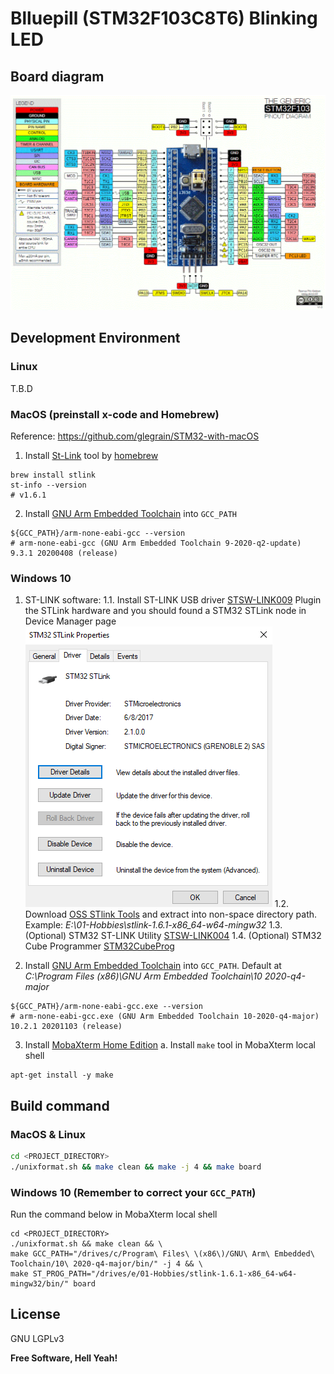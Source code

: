 # Blluepill (STM32F103C8T6) Blinking LED

## Board diagram
![Bluepill Pin Diagram](Images/Bluepill-Pin-Details.png)

## Development Environment

### Linux
T.B.D

### MacOS (preinstall x-code and Homebrew)
Reference: https://github.com/glegrain/STM32-with-macOS

1. Install [St-Link](https://github.com/texane/stlink) tool by [homebrew](https://formulae.brew.sh/formula/stlink)
```
brew install stlink
st-info --version
# v1.6.1
```
2. Install [GNU Arm Embedded Toolchain](https://developer.arm.com/tools-and-software/open-source-software/developer-tools/gnu-toolchain/gnu-rm/downloads) into `GCC_PATH`
```
${GCC_PATH}/arm-none-eabi-gcc --version
# arm-none-eabi-gcc (GNU Arm Embedded Toolchain 9-2020-q2-update) 9.3.1 20200408 (release)
```

### Windows 10
1. ST-LINK software:
1.1. Install ST-LINK USB driver [STSW-LINK009](https://www.st.com/en/development-tools/stsw-link009.html)
Plugin the STLink hardware and you should found a STM32 STLink node in Device Manager page
![Windows 10 ST Link Device](Images/win-stlink-device.png)
1.2. Download [OSS STlink Tools](https://github.com/stlink-org/stlink/releases/tag/v1.6.1) and extract into non-space directory path. Example: *E:\01-Hobbies\stlink-1.6.1-x86_64-w64-mingw32*
1.3. (Optional) STM32 ST-LINK Utility [STSW-LINK004](https://www.st.com/content/st_com/en/products/development-tools/software-development-tools/stm32-software-development-tools/stm32-programmers/stsw-link004.html)
1.4. (Optional) STM32 Cube Programmer [STM32CubeProg](https://www.st.com/content/st_com/en/products/development-tools/software-development-tools/stm32-software-development-tools/stm32-programmers/stm32cubeprog.html)

2. Install [GNU Arm Embedded Toolchain](https://developer.arm.com/tools-and-software/open-source-software/developer-tools/gnu-toolchain/gnu-rm/downloads) into `GCC_PATH`. Default at *C:\Program Files (x86)\GNU Arm Embedded Toolchain\10 2020-q4-major*
```
${GCC_PATH}/arm-none-eabi-gcc.exe --version
# arm-none-eabi-gcc.exe (GNU Arm Embedded Toolchain 10-2020-q4-major) 10.2.1 20201103 (release)
```
3. Install [MobaXterm Home Edition](https://mobaxterm.mobatek.net/download.html)
	a. Install `make` tool in MobaXterm local shell
```
apt-get install -y make
```

## Build command

### MacOS & Linux
```sh
cd <PROJECT_DIRECTORY>
./unixformat.sh && make clean && make -j 4 && make board
```

### Windows 10 (Remember to correct your `GCC_PATH`)
Run the command below in MobaXterm local shell
```
cd <PROJECT_DIRECTORY>
./unixformat.sh && make clean && \
make GCC_PATH="/drives/c/Program\ Files\ \(x86\)/GNU\ Arm\ Embedded\ Toolchain/10\ 2020-q4-major/bin/" -j 4 && \
make ST_PROG_PATH="/drives/e/01-Hobbies/stlink-1.6.1-x86_64-w64-mingw32/bin/" board
```

License
----

GNU LGPLv3


**Free Software, Hell Yeah!**
